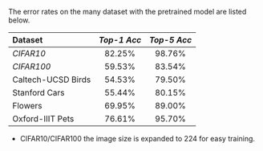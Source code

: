 The error rates on the many dataset with the pretrained model are listed below.

|Dataset           |*Top-1 Acc*|*Top-5 Acc*|
|:-----------------|:---------:|:---------:|
|*CIFAR10*         |   82.25%  |  98.76%   |
|*CIFAR100*        |   59.53%  |  83.54%   |
|Caltech-UCSD Birds|   54.53%  |  79.50%   |
|Stanford Cars     |   55.44%  |  80.15%   |
|Flowers           |   69.95%  |  89.00%   |
|Oxford-IIIT Pets  |   76.61%  |  95.70%   |


- CIFAR10/CIFAR100 the image size is expanded to 224 for easy training.
